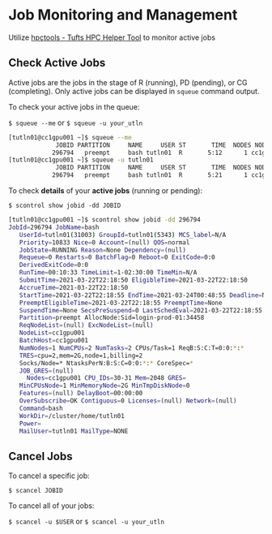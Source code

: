 # Job Monitoring and Management

Utilize [hpctools - Tufts HPC Helper Tool](../examples/hpctools) to monitor active jobs

## Check Active Jobs

Active jobs are the jobs in the stage of R (running), PD (pending), or CG (completing). Only active jobs can be displayed in `squeue` command output.

To check your active jobs in the queue:

`$ squeue --me` or `$ squeue -u your_utln`

```bash
[tutln01@cc1gpu001 ~]$ squeue --me
             JOBID PARTITION     NAME     USER ST       TIME  NODES NODELIST(REASON)
            296794   preempt     bash tutln01  R       5:12      1 cc1gpu001
[tutln01@cc1gpu001 ~]$ squeue -u tutln01
             JOBID PARTITION     NAME     USER ST       TIME  NODES NODELIST(REASON)
            296794   preempt     bash tutln01  R       5:21      1 cc1gpu001
```

To check **details** of your **active jobs** (running or pending):

`$ scontrol show jobid -dd JOBID`

```bash
[tutln01@cc1gpu001 ~]$ scontrol show jobid -dd 296794
JobId=296794 JobName=bash
   UserId=tutln01(31003) GroupId=tutln01(5343) MCS_label=N/A
   Priority=10833 Nice=0 Account=(null) QOS=normal
   JobState=RUNNING Reason=None Dependency=(null)
   Requeue=0 Restarts=0 BatchFlag=0 Reboot=0 ExitCode=0:0
   DerivedExitCode=0:0
   RunTime=00:10:33 TimeLimit=1-02:30:00 TimeMin=N/A
   SubmitTime=2021-03-22T22:18:50 EligibleTime=2021-03-22T22:18:50
   AccrueTime=2021-03-22T22:18:50
   StartTime=2021-03-22T22:18:55 EndTime=2021-03-24T00:48:55 Deadline=N/A
   PreemptEligibleTime=2021-03-22T22:18:55 PreemptTime=None
   SuspendTime=None SecsPreSuspend=0 LastSchedEval=2021-03-22T22:18:55
   Partition=preempt AllocNode:Sid=login-prod-01:34458
   ReqNodeList=(null) ExcNodeList=(null)
   NodeList=cc1gpu001
   BatchHost=cc1gpu001
   NumNodes=1 NumCPUs=2 NumTasks=2 CPUs/Task=1 ReqB:S:C:T=0:0:*:*
   TRES=cpu=2,mem=2G,node=1,billing=2
   Socks/Node=* NtasksPerN:B:S:C=0:0:*:* CoreSpec=*
   JOB_GRES=(null)
     Nodes=cc1gpu001 CPU_IDs=30-31 Mem=2048 GRES=
   MinCPUsNode=1 MinMemoryNode=2G MinTmpDiskNode=0
   Features=(null) DelayBoot=00:00:00
   OverSubscribe=OK Contiguous=0 Licenses=(null) Network=(null)
   Command=bash
   WorkDir=/cluster/home/tutln01
   Power=
   MailUser=tutln01 MailType=NONE
```

## Cancel Jobs

To cancel a specific job:

`$ scancel JOBID`

To cancel all of your jobs:

`$ scancel -u $USER` or `$ scancel -u your_utln`
